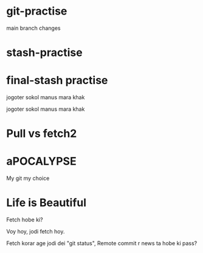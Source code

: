 # git-practise

main branch changes

# stash-practise

# final-stash practise


jogoter sokol manus mara khak



jogoter sokol manus mara khak


# Pull vs fetch2

# aPOCALYPSE

My git my choice

# Life is Beautiful

Fetch hobe ki?

Voy hoy, jodi fetch hoy.

Fetch korar age jodi dei "git status", Remote commit r news ta hobe ki pass?